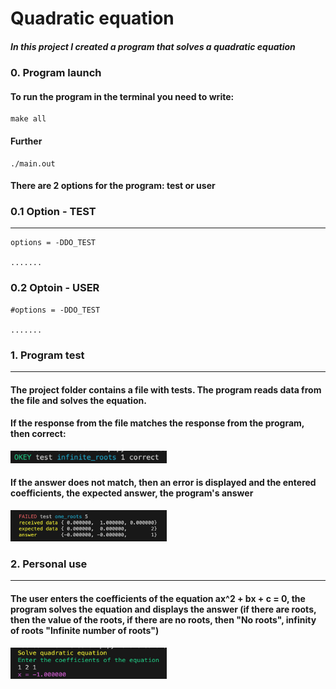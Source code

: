 # Quadratic equation

##### In this project I created a program that solves a quadratic equation

### 0. Program launch
#### To run the program in the terminal you need to write:
```
make all
```
#### Further
```
./main.out
```
#### There are 2 options for the program: test or user
### 0.1 Option - TEST
________
```
options = -DDO_TEST

.......
```
### 0.2 Optoin - USER
```
#options = -DDO_TEST

.......
```

### 1. Program test
______
#### The project folder contains a file with tests. The program reads data from the file and solves the equation.
#### If the response from the file matches the response from the program, then correct:

<img src = "Снимок экрана 2023-08-28 в 10.54.22.png" width="250" height="20">

#### If the answer does not match, then an error is displayed and the entered coefficients, the expected answer, the program's answer
<img src = "Снимок экрана 2023-08-28 в 11.04.51-1.png" width="250" height="50">

### 2. Personal use
______
#### The user enters the coefficients of the equation ax^2 + bx + c = 0, the program solves the equation and displays the answer (if there are roots, then the value of the roots, if there are no roots, then "No roots", infinity of roots "Infinite number of roots")
<img src = "Снимок экрана 2023-08-28 в 11.58.51.png" width="250" height="50">
